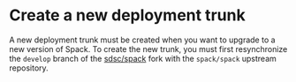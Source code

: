# Create a new deployment trunk

A new deployment trunk must be created when you want to upgrade to a new version of Spack. To create the new trunk, you must first resynchronize the `develop` branch of the [sdsc/spack](https://github.com/sdsc/spack) fork with the `spack/spack` upstream repository.
